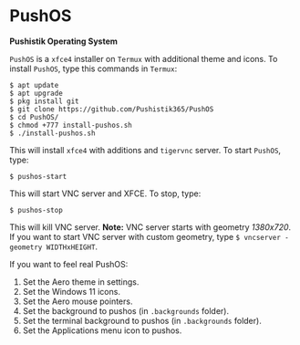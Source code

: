 # PushOS
**Pushistik Operating System**


`PushOS` is a `xfce4` installer on `Termux` with additional theme and icons.
To install `PushOS`, type this commands in `Termux`:
```
$ apt update
$ apt upgrade
$ pkg install git
$ git clone https://github.com/Pushistik365/PushOS
$ cd PushOS/
$ chmod +777 install-pushos.sh
$ ./install-pushos.sh
```
This will install `xfce4` with additions and `tigervnc` server.
To start `PushOS`, type:
```
$ pushos-start
```
This will start VNC server and XFCE.
To stop, type:
```
$ pushos-stop
```
This will kill VNC server.
**Note:** VNC server starts with geometry _1380x720_. If you want to start VNC server with custom geometry, type `$ vncserver -geometry WIDTHxHEIGHT`.

If you want to feel real PushOS:
1. Set the Aero theme in settings.
2. Set the Windows 11 icons.
3. Set the Aero mouse pointers.
4. Set the background to pushos (in `.backgrounds` folder).
5. Set the terminal background to pushos (in `.backgrounds` folder).
6. Set the Applications menu icon to pushos.
